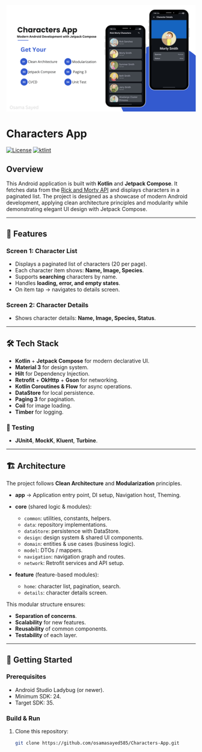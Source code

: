 <p align="center">
  <img src="screens/cover.png" alt="Rick & Morty App Cover"/>
</p>

# Characters App

[![License](https://img.shields.io/badge/License-MIT-blue.svg)](LICENSE)
[![ktlint](https://img.shields.io/badge/code%20style-%E2%9D%A4-FF4081.svg)](https://ktlint.github.io/)


## Overview
This Android application is built with **Kotlin** and **Jetpack Compose**. It fetches data from the [Rick and Morty API](https://rickandmortyapi.com/) and displays characters in a paginated list. The project is designed as a showcase of modern Android development, applying clean architecture principles and modularity while demonstrating elegant UI design with Jetpack Compose.

---

## 📱 Features

### Screen 1: Character List
- Displays a paginated list of characters (20 per page).  
- Each character item shows: **Name, Image, Species**.  
- Supports **searching** characters by name.  
- Handles **loading, error, and empty states**.  
- On item tap → navigates to details screen.

### Screen 2: Character Details
- Shows character details: **Name, Image, Species, Status**.

---

## 🛠️ Tech Stack

- **Kotlin** + **Jetpack Compose** for modern declarative UI.  
- **Material 3** for design system.  
- **Hilt** for Dependency Injection.  
- **Retrofit** + **OkHttp** + **Gson** for networking.  
- **Kotlin Coroutines & Flow** for async operations.  
- **DataStore** for local persistence.  
- **Paging 3** for pagination.  
- **Coil** for image loading.  
- **Timber** for logging.  

### 🧪 Testing
- **JUnit4**, **MockK**, **Kluent**, **Turbine**.  

---

## 🏗️ Architecture

The project follows **Clean Architecture** and **Modularization** principles.

- **app** → Application entry point, DI setup, Navigation host, Theming.  

- **core** (shared logic & modules):
  - `common`: utilities, constants, helpers.  
  - `data`: repository implementations.  
  - `dataStore`: persistence with DataStore.  
  - `design`: design system & shared UI components.  
  - `domain`: entities & use cases (business logic).  
  - `model`: DTOs / mappers.  
  - `navigation`: navigation graph and routes.  
  - `network`: Retrofit services and API setup.  

- **feature** (feature-based modules):
  - `home`: character list, pagination, search.  
  - `details`: character details screen.  

This modular structure ensures:
- **Separation of concerns**.  
- **Scalability** for new features.  
- **Reusability** of common components.  
- **Testability** of each layer.  


---

## 🚀 Getting Started

### Prerequisites
- Android Studio Ladybug (or newer).  
- Minimum SDK: 24.  
- Target SDK: 35.  

### Build & Run
1. Clone this repository:
   ```bash
   git clone https://github.com/osamasayed585/Characters-App.git
